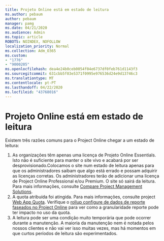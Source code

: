```yaml
---
title: Projeto Online está em estado de leitura
ms.author: pebaum
author: pebaum
manager: pamg
ms.date: 04/21/2020
ms.audience: Admin
ms.topic: article
ROBOTS: NOINDEX, NOFOLLOW
localization_priority: Normal
ms.collection: Adm_O365
ms.custom:
- "1776"
- "9000205"
ms.openlocfilehash: dea4e24b0ceb0054f04e6737df0feb761d1143f3
ms.sourcegitcommit: 631cbb5f03e5371f0995e976536d24e9d13746c3
ms.translationtype: MT
ms.contentlocale: pt-PT
ms.lasthandoff: 04/22/2020
ms.locfileid: "43768016"
---
```

# <a name="project-online-is-in-a-read-only-state"></a>Projeto Online está em estado de leitura

Existem três razões comuns para o Project Online chegar a um estado de leitura:

1. As organizações têm apenas uma licença de Projeto Online Essentials. Isto não é suficiente para manter o site vivo e acabará por ser desprovisionado.Colocamos o site num estado de leitura apenas para que os administradores saibam que algo está errado e possam adquirir as licenças corretas. Os administradores terão de adicionar uma licença de Project Online Professional e/ou Premium. O site só sairá da leitura. Para mais informações, consulte [Compare Project Management Solutions](https://products.office.com/project/compare-microsoft-project-management-software?tab=1).
2. A quota atribuída foi atingida. Para mais informações, consulte project [Web App Quota](https://docs.microsoft.com/projectonline/tune-project-online-performance#project-web-app-quota). Verifique o [rollup configure de dados de reporte faseados no Project Online](https://docs.microsoft.com/ProjectOnline/configure-rollup-of-timephased-reporting-data-in-project-online) para ver como a granularidade reporte pode ter impacto no uso da quota.
3. A leitura pode ser uma condição muito temporária que pode ocorrer durante a manutenção. A maioria da manutenção nem é notada pelos nossos clientes e não vai ver isso muitas vezes, mas há momentos em que curtos períodos de leitura são experimentados.

